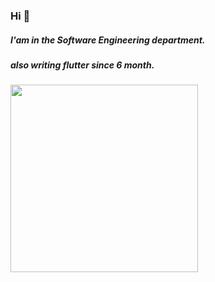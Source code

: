 ### Hi 👋
##### I'am in the Software Engineering department.
##### also writing flutter since 6 month.

<img src="https://user-images.githubusercontent.com/51439795/102415384-1e2bc380-4009-11eb-8ffa-b06bb075bfca.gif" width=300 height:200>


